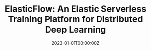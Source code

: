 ---
title: 'ElasticFlow: An Elastic Serverless Training Platform for Distributed Deep Learning'

# Authors
# If you created a profile for a user (e.g. the default `admin` user), write the username (folder name) here
# and it will be replaced with their full name and linked to their profile.
authors:
  - Diandian Gu
  - Yihao Zhao
  - admin
  - Yifan Xiong
  - Zhenhua Han
  - Peng Cheng
  - Fan Yang
  - Gang Huang
  - Xin Jin
  - Xuanzhe Liu

# Author notes (optional)
author_notes:

date: "2023-01-01T00:00:00Z"
doi: '10.1145/3575693.3575721'

# Schedule page publish date (NOT publication's date).
# publishDate: '2023'

# Publication type.
# Legend: 0 = Uncategorized; 1 = Conference paper; 2 = Journal article;
# 3 = Preprint / Working Paper; 4 = Report; 5 = Book; 6 = Book section;
# 7 = Thesis; 8 = Patent
publication_types: ['1']

# Publication name and optional abbreviated publication name.
publication: In *Proceedings of the 28th ACM International Conference on Architectural Support for Programming Languages and Operating Systems*
publication_short: In *ASPLOS 2023*

# abstract: 

# Summary. An optional shortened abstract.
# tags: []

# Display this page in the Featured widget?
featured: true

# Custom links (uncomment lines below)
# links:
# - name: Custom Link
#   url: http://example.org
url_pdf: 'https://dl.acm.org/doi/pdf/10.1145/3575693.3575721'
url_code: 'https://github.com/pkusys/ElasticFlow'
url_dataset: ''
url_poster: ''
url_project: ''
url_slides: ''
url_source: ''
url_video: ''

# Featured image
# To use, add an image named `featured.jpg/png` to your page's folder.
# image:
#   caption: 'Image credit: [**Unsplash**](https://unsplash.com/photos/pLCdAaMFLTE)'
#   focal_point: ''
#   preview_only: false

# Associated Projects (optional).
#   Associate this publication with one or more of your projects.
#   Simply enter your project's folder or file name without extension.
#   E.g. `internal-project` references `content/project/internal-project/index.md`.
#   Otherwise, set `projects: []`.
# projects:
#   - example

# Slides (optional).
#   Associate this publication with Markdown slides.
#   Simply enter your slide deck's filename without extension.
#   E.g. `slides: "example"` references `content/slides/example/index.md`.
#   Otherwise, set `slides: ""`.
# slides: example
---